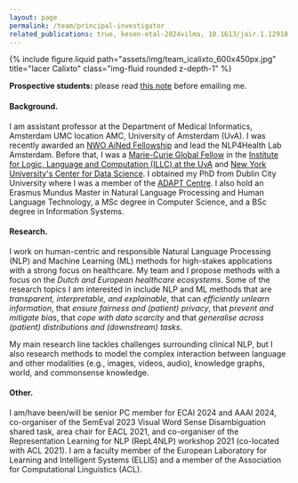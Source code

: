 ```yaml
---
layout: page
permalink: /team/principal-investigator
related_publications: true, kesen-etal-2024vilma, 10.1613/jair.1.12918, Zonneveld_2023_ICCV, 10.1007/978-3-031-34344-5_23, raganato-etal-2023-semeval, parcalabescu-etal-2022-valse
---
```


<div class="row">
    <div class="col-sm mt-3 mt-md-0"></div>
    <div class="col-sm mt-3 mt-md-0">
        {% include figure.liquid path="assets/img/team_icalixto_600x450px.jpg" title="Iacer Calixto" class="img-fluid rounded z-depth-1" %}
    </div>
    <div class="col-sm mt-3 mt-md-0"></div>
</div>
<div class="caption">
    <!-- Iacer Calixto, PhD -->
</div>

**Prospective students:** please read [this note](note-prospective-students/) before emailing me.


#### Background. 
I am assistant professor at the Department of Medical Informatics, Amsterdam UMC location AMC, University of Amsterdam (UvA).
I was recently awarded an [NWO AiNed Fellowship](https://www.amsterdamumc.org/en/spotlight/building-models-to-enable-greater-use-of-ai-in-the-health-care-system.htm) and lead the NLP4Health Lab Amsterdam.
Before that, I was a [Marie-Curie Global Fellow](https://cordis.europa.eu/project/id/838188) in the [Institute for Logic, Language and Computation (ILLC) at the UvA](https://www.illc.uva.nl/) and [New York University's Center for Data Science](https://wp.nyu.edu/ml2/).
I obtained my PhD from Dublin City University where I was a member of the [ADAPT Centre](https://www.adaptcentre.ie/).
I also hold an Erasmus Mundus Master in Natural Language Processing and Human Language Technology, a MSc degree in Computer Science, and a BSc degree in Information Systems.


#### Research. 
I work on human-centric and responsible Natural Language Processing (NLP) and Machine Learning (ML) methods for high-stakes applications with a strong focus on healthcare.
My team and I propose methods with a focus on the *Dutch and European healthcare ecosystems*.
Some of the research topics I am interested in include NLP and ML methods that are *transparent, interpretable, and explainable*, that can *efficiently unlearn information*, that *ensure fairness and (patient) privacy*, that *prevent and mitigate bias*, that *cope with data scarcity* and that *generalise across (patient) distributions and (downstream) tasks*.

My main research line tackles challenges surrounding clinical NLP, but I also research methods to model the complex interaction between language and other modalities (e.g., images, videos, audio), knowledge graphs, world, and commonsense knowledge.

<!--
#### Teaching and Supervision. 
You can find more about my current teaching and PhD supervision here.
 -->

#### Other. 
I am/have been/will be senior PC member for ECAI 2024 and AAAI 2024, co-organiser of the SemEval 2023 Visual Word Sense Disambiguation shared task, area chair for EACL 2021, and co-organiser of the Representation Learning for NLP (RepL4NLP) workshop 2021 (co-located with ACL 2021). I am a faculty member of the European Laboratory for Learning and Intelligent Systems (ELLIS) and a member of the Association for Computational Linguistics (ACL).


